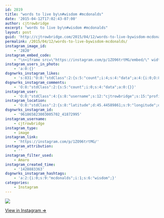 ```yaml
---
id: 2819
title: "words to live by\n#wisdom #mcdonalds"
date: '2015-04-12T17:02:43-07:00'
author: cjtrowbridge
excerpt: "words to live by\n#wisdom #mcdonalds"
layout: post
guid: 'http://cjtrowbridge.com/2015/04/12/words-to-live-bywisdom-mcdonalds/'
permalink: /2015/04/12/words-to-live-bywisdom-mcdonalds/
instagram_image_id:
    - '2820'
instagram_embed_code:
    - "\n<iframe src=\"https://instagram.com/p/1ZO96trtMG/embed/\" width=\"612\" height=\"710\" frameborder=\"0\" scrolling=\"no\" allowtransparency=\"true\"></iframe>\n"
instagram_users_in_photo:
    - 'a:0:{}'
dsgnwrks_instagram_likes:
    - 's:831:"O:8:"stdClass":2:{s:5:"count";i:4;s:4:"data";a:4:{i:0;O:8:"stdClass":4:{s:8:"username";s:10:"teeemmjayy";s:15:"profile_picture";s:106:"https://igcdn-photos-c-a.akamaihd.net/hphotos-ak-xfa1/t51.2885-19/10843775_330528557139010_483109168_a.jpg";s:2:"id";s:8:"22842056";s:9:"full_name";s:12:"Tess Jimenez";}i:1;O:8:"stdClass":4:{s:8:"username";s:14:"mz.magalicious";s:15:"profile_picture";s:107:"https://igcdn-photos-f-a.akamaihd.net/hphotos-ak-xaf1/t51.2885-19/10899522_365427493639853_2015522288_a.jpg";s:2:"id";s:8:"40968953";s:9:"full_name";s:30:"maggie #RNWCLV Raiders Dodgers";}i:2;O:8:"stdClass":4:{s:8:"username";s:11:"pauli_walli";s:15:"profile_picture";s:106:"https://igcdn-photos-h-a.akamaihd.net/hphotos-ak-xpa1/t51.2885-19/10488581_249977358543807_885515775_a.jpg";s:2:"id";s:9:"420976056";s:9:"full_name";s:25:"Паша ";'
dsgnwrks_instagram_comments:
    - 'O:8:"stdClass":2:{s:5:"count";i:0;s:4:"data";a:0:{}}'
instagram_user:
    - 'O:8:"stdClass":4:{s:8:"username";s:12:"cjtrowbridge";s:15:"profile_picture";s:103:"https://igcdn-photos-f-a.akamaihd.net/hphotos-ak-xpa1/t51.2885-19/925559_452430704897917_67836701_a.jpg";s:2:"id";s:8:"41872995";s:9:"full_name";s:13:"CJ Trowbridge";}'
instagram_location:
    - 'O:8:"stdClass":2:{s:8:"latitude";d:45.44589861;s:9:"longitude";d:-122.62615133;}'
dsgnwrks_instagram_id:
    - '961865823003005702_41872995'
instagram_username:
    - cjtrowbridge
instagram_type:
    - image
instagram_link:
    - 'https://instagram.com/p/1ZO96trtMG/'
instagram_attribution:
    - ''
instagram_filter_used:
    - Amaro
instagram_created_time:
    - '1428883363'
dsgnwrks_instagram_hashtags:
    - 'a:2:{i:0;s:9:"mcdonalds";i:1;s:6:"wisdom";}'
categories:
    - Instagram
---
```


[![](http://blog.cjtrowbridge.com/wp-content/uploads/2015/04/11084641_843290492408404_1517587033_n.jpg)](https://instagram.com/p/1ZO96trtMG/)

[View in Instagram ⇒](https://instagram.com/p/1ZO96trtMG/)